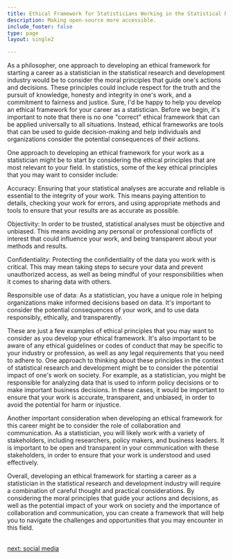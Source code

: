 ```yaml
---
title: Ethical Framework for Statisticians Working in the Statistical Research & Development  Industry
description: Making open-source more accessible.
include_footer: false
type: page
layout: single2

---
```


<p>
As a philosopher, one approach to developing an ethical framework for starting a career as a statistician in the statistical research and development industry would be to consider the moral principles that guide one's actions and decisions. These principles could include respect for the truth and the pursuit of knowledge, honesty and integrity in one's work, and a commitment to fairness and justice.
Sure, I'd be happy to help you develop an ethical framework for your career as a statistician. Before we begin, it's important to note that there is no one "correct" ethical framework that can be applied universally to all situations. Instead, ethical frameworks are tools that can be used to guide decision-making and help individuals and organizations consider the potential consequences of their actions.

One approach to developing an ethical framework for your work as a statistician might be to start by considering the ethical principles that are most relevant to your field. In statistics, some of the key ethical principles that you may want to consider include:

Accuracy: Ensuring that your statistical analyses are accurate and reliable is essential to the integrity of your work. This means paying attention to details, checking your work for errors, and using appropriate methods and tools to ensure that your results are as accurate as possible.

Objectivity: In order to be trusted, statistical analyses must be objective and unbiased. This means avoiding any personal or professional conflicts of interest that could influence your work, and being transparent about your methods and results.

Confidentiality: Protecting the confidentiality of the data you work with is critical. This may mean taking steps to secure your data and prevent unauthorized access, as well as being mindful of your responsibilities when it comes to sharing data with others.

Responsible use of data: As a statistician, you have a unique role in helping organizations make informed decisions based on data. It's important to consider the potential consequences of your work, and to use data responsibly, ethically, and transparently.

These are just a few examples of ethical principles that you may want to consider as you develop your ethical framework. It's also important to be aware of any ethical guidelines or codes of conduct that may be specific to your industry or profession, as well as any legal requirements that you need to adhere to.
One approach to thinking about these principles in the context of statistical research and development might be to consider the potential impact of one's work on society. For example, as a statistician, you might be responsible for analyzing data that is used to inform policy decisions or to make important business decisions. In these cases, it would be important to ensure that your work is accurate, transparent, and unbiased, in order to avoid the potential for harm or injustice.

Another important consideration when developing an ethical framework for this career might be to consider the role of collaboration and communication. As a statistician, you will likely work with a variety of stakeholders, including researchers, policy makers, and business leaders. It is important to be open and transparent in your communication with these stakeholders, in order to ensure that your work is understood and used effectively.

Overall, developing an ethical framework for starting a career as a statistician in the statistical research and development industry will require a combination of careful thought and practical considerations. By considering the moral principles that guide your actions and decisions, as well as the potential impact of your work on society and the importance of collaboration and communication, you can create a framework that will help you to navigate the challenges and opportunities that you may encounter in this field.

<br>
<a href="https://insights.workdojos.com/statistician/social">next: social media</a>
</p>